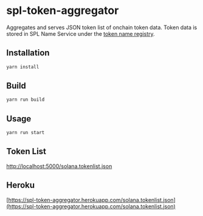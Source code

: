 # spl-token-aggregator

Aggregates and serves JSON token list of onchain token data. Token data is stored in SPL Name Service under the [token name registry](https://docs.bonfida.org/help/tokens).

## Installation

```bash
yarn install
```

## Build

```bash
yarn run build
```

## Usage

```bash
yarn run start
```

## Token List
[http://localhost:5000/solana.tokenlist.json](http://localhost:5000/solana.tokenlist.json)

## Heroku
[https://spl-token-aggregator.herokuapp.com/solana.tokenlist.json](https://spl-token-aggregator.herokuapp.com/solana.tokenlist.json)
